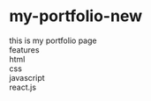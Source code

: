 # my-portfolio-new
this is my portfolio page
<br>
features <br>
html <br>
css<br>
javascript<br>
react.js<br>

